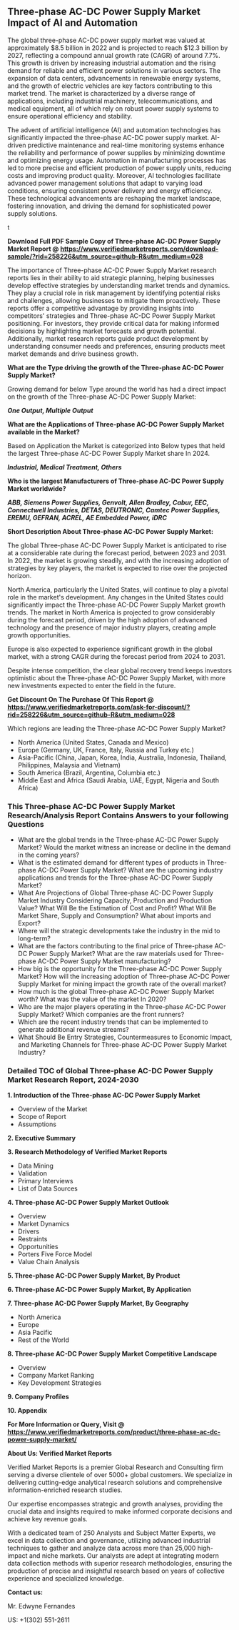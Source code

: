 <h2>Three-phase AC-DC Power Supply Market Impact of AI and Automation</h2><p>The global three-phase AC-DC power supply market was valued at approximately $8.5 billion in 2022 and is projected to reach $12.3 billion by 2027, reflecting a compound annual growth rate (CAGR) of around 7.7%. This growth is driven by increasing industrial automation and the rising demand for reliable and efficient power solutions in various sectors. The expansion of data centers, advancements in renewable energy systems, and the growth of electric vehicles are key factors contributing to this market trend. The market is characterized by a diverse range of applications, including industrial machinery, telecommunications, and medical equipment, all of which rely on robust power supply systems to ensure operational efficiency and stability.</p><p>The advent of artificial intelligence (AI) and automation technologies has significantly impacted the three-phase AC-DC power supply market. AI-driven predictive maintenance and real-time monitoring systems enhance the reliability and performance of power supplies by minimizing downtime and optimizing energy usage. Automation in manufacturing processes has led to more precise and efficient production of power supply units, reducing costs and improving product quality. Moreover, AI technologies facilitate advanced power management solutions that adapt to varying load conditions, ensuring consistent power delivery and energy efficiency. These technological advancements are reshaping the market landscape, fostering innovation, and driving the demand for sophisticated power supply solutions.</p>t</p><p id="" class=""><strong>Download Full PDF Sample Copy of Three-phase AC-DC Power Supply Market Report @ <a href="https://www.verifiedmarketreports.com/download-sample/?rid=258226&utm_source=github-R&utm_medium=028" target="_blank">https://www.verifiedmarketreports.com/download-sample/?rid=258226&utm_source=github-R&utm_medium=028</a></strong></p><p>The importance of&nbsp;Three-phase AC-DC Power Supply Market research reports lies in their ability to aid strategic planning, helping businesses develop effective strategies by understanding market trends and dynamics. They play a crucial role in risk management by identifying potential risks and challenges, allowing businesses to mitigate them proactively. These reports offer a competitive advantage by providing insights into competitors' strategies and Three-phase AC-DC Power Supply Market positioning. For investors, they provide critical data for making informed decisions by highlighting market forecasts and growth potential. Additionally, market research reports guide product development by understanding consumer needs and preferences, ensuring products meet market demands and drive business growth.</p><p><strong>What are the&nbsp;Type driving the growth of the Three-phase AC-DC Power Supply Market?</strong></p><p id="" class="">Growing demand for below Type around the world has had a direct impact on the growth of the Three-phase AC-DC Power Supply Market:</p><em><strong>One Output, Multiple Output</strong></em></p><strong>What are the&nbsp;Applications&nbsp;of Three-phase AC-DC Power Supply Market available in the Market?</strong></p><p id="" class="">Based on Application the Market is categorized into Below types that held the largest Three-phase AC-DC Power Supply Market share In 2024.</p><em><strong>Industrial, Medical Treatment, Others</strong></em></p><strong>Who is the largest Manufacturers of Three-phase AC-DC Power Supply Market worldwide?</strong></p><p><em><strong>ABB, Siemens Power Supplies, Genvolt, Allen Bradley, Cabur, EEC, Connectwell Industries, DETAS, DEUTRONIC, Camtec Power Supplies, EREMU, GEFRAN, ACREL, AE Embedded Power, iDRC</strong></em></p><p id="" class=""><strong>Short Description About Three-phase AC-DC Power Supply Market:</strong></p><p>The global Three-phase AC-DC Power Supply Market is anticipated to rise at a considerable rate during the forecast period, between 2023 and 2031. In 2022, the market is growing steadily, and with the increasing adoption of strategies by key players, the market is expected to rise over the projected horizon.</p><p>North America, particularly the United States, will continue to play a pivotal role in the market's development. Any changes in the United States could significantly impact the Three-phase AC-DC Power Supply Market growth trends. The market in North America is projected to grow considerably during the forecast period, driven by the high adoption of advanced technology and the presence of major industry players, creating ample growth opportunities.</p><p>Europe is also expected to experience significant growth in the global market, with a strong CAGR during the forecast period from 2024 to 2031.</p><p>Despite intense competition, the clear global recovery trend keeps investors optimistic about the Three-phase AC-DC Power Supply Market, with more new investments expected to enter the field in the future.</p><p id="" class=""><strong>Get Discount On The Purchase Of This Report @ <a href="https://www.verifiedmarketreports.com/ask-for-discount/?rid=258226&utm_source=github-R&utm_medium=028" target="_blank">https://www.verifiedmarketreports.com/ask-for-discount/?rid=258226&utm_source=github-R&utm_medium=028</a></strong></p>Which regions are leading the Three-phase AC-DC Power Supply Market?</p><ul><li>North America (United States, Canada and Mexico)</li><li>Europe (Germany, UK, France, Italy, Russia and Turkey etc.)</li><li>Asia-Pacific (China, Japan, Korea, India, Australia, Indonesia, Thailand, Philippines, Malaysia and Vietnam)</li><li>South America (Brazil, Argentina, Columbia etc.)</li><li>Middle East and Africa (Saudi Arabia, UAE, Egypt, Nigeria and South Africa)</li></ul><h3 id="" class="">This Three-phase AC-DC Power Supply Market Research/Analysis Report Contains Answers to your following Questions</h3><ul><li>What are the global trends in the Three-phase AC-DC Power Supply Market? Would the market witness an increase or decline in the demand in the coming years?</li><li>What is the estimated demand for different types of products in Three-phase AC-DC Power Supply Market? What are the upcoming industry applications and trends for the Three-phase AC-DC Power Supply Market?</li><li>What Are Projections of Global Three-phase AC-DC Power Supply Market Industry Considering Capacity, Production and Production Value? What Will Be the Estimation of Cost and Profit? What Will Be Market Share, Supply and Consumption? What about imports and Export?</li><li>Where will the strategic developments take the industry in the mid to long-term?</li><li>What are the factors contributing to the final price of Three-phase AC-DC Power Supply Market? What are the raw materials used for Three-phase AC-DC Power Supply Market manufacturing?</li><li>How big is the opportunity for the Three-phase AC-DC Power Supply Market? How will the increasing adoption of Three-phase AC-DC Power Supply Market for mining impact the growth rate of the overall market?</li><li>How much is the global Three-phase AC-DC Power Supply Market worth? What was the value of the market In 2020?</li><li>Who are the major players operating in the Three-phase AC-DC Power Supply Market? Which companies are the front runners?</li><li>Which are the recent industry trends that can be implemented to generate additional revenue streams?</li><li>What Should Be Entry Strategies, Countermeasures to Economic Impact, and Marketing Channels for Three-phase AC-DC Power Supply Market Industry?</li></ul><h3 id="" class="">Detailed TOC of Global Three-phase AC-DC Power Supply Market Research Report, 2024-2030</h3><p id="" class=""><strong>1. Introduction of the Three-phase AC-DC Power Supply Market</strong></p><ul><li>Overview of the Market</li><li>Scope of Report</li><li>Assumptions</li></ul><p id="" class=""><strong>2. Executive Summary</strong></p><p id="" class=""><strong>3. Research Methodology of Verified Market Reports</strong></p><ul><li>Data Mining</li><li>Validation</li><li>Primary Interviews</li><li>List of Data Sources</li></ul><p id="" class=""><strong>4. Three-phase AC-DC Power Supply Market Outlook</strong></p><ul><li>Overview</li><li>Market Dynamics</li><li>Drivers</li><li>Restraints</li><li>Opportunities</li><li>Porters Five Force Model</li><li>Value Chain Analysis</li></ul><p id="" class=""><strong>5. Three-phase AC-DC Power Supply Market, By Product</strong></p><p id="" class=""><strong>6. Three-phase AC-DC Power Supply Market, By Application</strong></p><p id="" class=""><strong>7. Three-phase AC-DC Power Supply Market, By Geography</strong></p><ul><li>North America</li><li>Europe</li><li>Asia Pacific</li><li>Rest of the World</li></ul><p id="" class=""><strong>8. Three-phase AC-DC Power Supply Market Competitive Landscape</strong></p><ul><li>Overview</li><li>Company Market Ranking</li><li>Key Development Strategies</li></ul><p id="" class=""><strong>9. Company Profiles</strong></p><p id="" class=""><strong>10. Appendix</strong></p><p id="" class=""><strong>For More Information or Query, Visit @ <a href="https://www.verifiedmarketreports.com/product/three-phase-ac-dc-power-supply-market/" target="_blank">https://www.verifiedmarketreports.com/product/three-phase-ac-dc-power-supply-market/</a></strong></p><p id="" class=""><strong>About Us: Verified Market Reports</strong></p><p id="" class="">Verified Market Reports is a premier Global Research and Consulting firm serving a diverse clientele of over 5000+ global customers. We specialize in delivering cutting-edge analytical research solutions and comprehensive information-enriched research studies.</p><p id="" class="">Our expertise encompasses strategic and growth analyses, providing the crucial data and insights required to make informed corporate decisions and achieve key revenue goals.</p><p id="" class="">With a dedicated team of 250 Analysts and Subject Matter Experts, we excel in data collection and governance, utilizing advanced industrial techniques to gather and analyze data across more than 25,000 high-impact and niche markets. Our analysts are adept at integrating modern data collection methods with superior research methodologies, ensuring the production of precise and insightful research based on years of collective experience and specialized knowledge.</p><p id="" class=""><strong>Contact us:</strong></p><p id="" class="">Mr. Edwyne Fernandes</p><p id="" class="">US: +1(302) 551-2611</p>